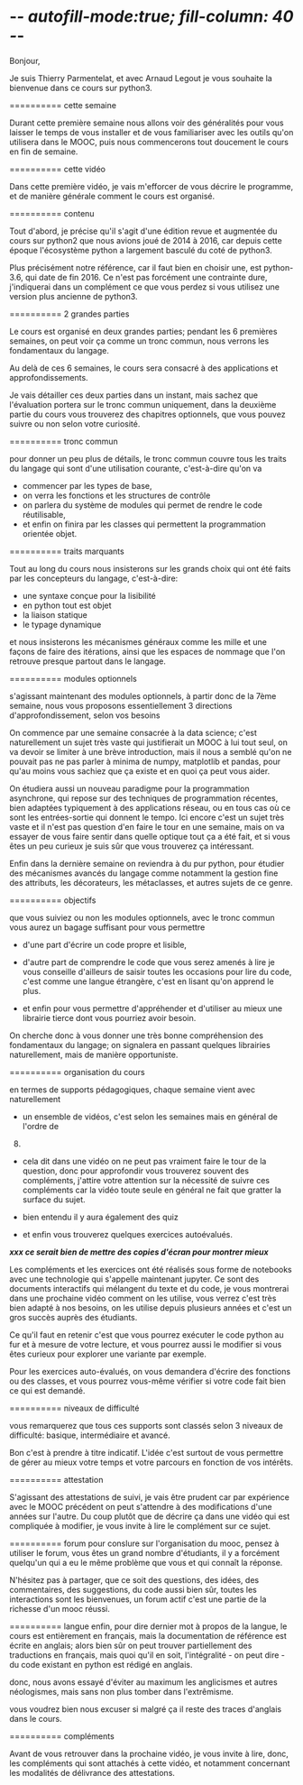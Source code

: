 # -*- autofill-mode:true; fill-column: 40 -*-

Bonjour, 

Je suis Thierry Parmentelat, et avec
Arnaud Legout je vous souhaite la
bienvenue dans ce cours sur python3.

========== cette semaine 

Durant cette première semaine nous
allons voir des généralités pour vous
laisser le temps de vous installer et de
vous familiariser avec les outils qu'on
utilisera dans le MOOC, puis nous
commencerons tout doucement le cours en
fin de semaine.

========== cette vidéo

Dans cette première vidéo, je vais
m'efforcer de vous décrire le programme,
et de manière générale comment le cours
est organisé.

========== contenu

Tout d'abord, je précise qu'il s'agit
d'une édition revue et augmentée du
cours sur python2 que nous avions joué
de 2014 à 2016, car depuis cette époque
l'écosystème python a largement basculé
du coté de python3.

Plus précisément notre référence, car il
faut bien en choisir une, est
python-3.6, qui date de fin 2016. Ce
n'est pas forcément une contrainte dure,
j'indiquerai dans un complément ce que
vous perdez si vous utilisez une version
plus ancienne de python3.

========== 2 grandes parties

Le cours est organisé en deux grandes
parties; pendant les 6 premières
semaines, on peut voir ça comme un tronc
commun, nous verrons les fondamentaux du
langage.

Au delà de ces 6 semaines, le cours sera
consacré à des applications et
approfondissements.

Je vais détailler ces deux parties dans
un instant, mais sachez que l'évaluation
portera sur le tronc commun uniquement,
dans la deuxième partie du cours vous
trouverez des chapitres optionnels, que
vous pouvez suivre ou non selon votre
curiosité.

========== tronc commun

pour donner un peu plus de détails, le
tronc commun couvre tous les traits du
langage qui sont d'une utilisation
courante, c'est-à-dire qu'on va

* commencer par les types de
base,
* on verra les fonctions et les
structures de contrôle
* on parlera du système de
modules qui permet de rendre le code
réutilisable,
* et enfin on finira par les classes qui
permettent la programmation orientée
objet. 

========== traits marquants

Tout au long du cours nous insisterons
sur les grands choix qui
ont été faits par les concepteurs du
langage, c'est-à-dire:

* une syntaxe conçue pour la lisibilité
* en python tout est objet
* la liaison statique
* le typage dynamique

et nous insisterons les mécanismes
généraux comme les mille et une façons
de faire des itérations, ainsi que les
espaces de nommage que l'on retrouve
presque partout dans le langage.


========== modules optionnels

s'agissant maintenant des modules
optionnels, à partir donc de la 7ème
semaine, nous vous proposons
essentiellement 3 directions
d'approfondissement, selon vos besoins

On commence par une semaine consacrée à
la data science; c'est naturellement un
sujet très vaste qui justifierait un
MOOC à lui tout seul, on va devoir se
limiter à une brève introduction, mais
il nous a semblé qu'on ne pouvait pas ne
pas parler à minima de numpy, matplotlib
et pandas, pour qu'au moins vous sachiez
que ça existe et en quoi ça peut vous
aider.

On étudiera aussi un nouveau paradigme
pour la programmation asynchrone, qui
repose sur des techniques de
programmation récentes, bien adaptées
typiquement à des applications réseau,
ou en tous cas où ce sont les
entrées-sortie qui donnent le tempo.
Ici encore c'est un sujet très vaste et
il n'est pas question d'en faire le
tour en une semaine, mais on va essayer
de vous faire sentir dans quelle optique
tout ça a été fait, et si vous êtes
un peu curieux je suis sûr que vous
trouverez ça intéressant.

Enfin dans la dernière semaine on
reviendra à du pur python, pour étudier
des mécanismes avancés du langage comme
notamment la gestion fine des attributs, 
les décorateurs, les métaclasses, et
autres sujets de ce genre. 


========== objectifs

que vous suiviez ou non les modules
optionnels, avec le tronc commun vous
aurez un bagage suffisant pour vous
permettre

* d'une part d'écrire un code
propre et lisible,

* d'autre part de 
comprendre le code que vous serez amenés
à lire
je vous conseille d'ailleurs de saisir
toutes les occasions pour lire du code,
c'est comme une langue étrangère, c'est
en lisant qu'on apprend le plus.

* et enfin pour vous permettre
d'appréhender et d'utiliser au mieux une
librairie tierce dont vous pourriez
avoir besoin.

On cherche donc à vous donner une très
bonne compréhension des fondamentaux du
langage; on signalera en passant
quelques librairies naturellement, mais
de manière opportuniste.


========== organisation du cours

en termes de supports pédagogiques,
chaque semaine vient avec naturellement

* un ensemble de vidéos, c'est selon les
semaines mais en général de l'ordre de
8.

* cela dit dans une vidéo on ne peut pas
vraiment faire le tour de la question,
donc pour approfondir vous trouverez
souvent des compléments, j'attire votre
attention sur la nécessité de suivre ces
compléments car la vidéo toute seule en
général ne fait que gratter la surface
du sujet.

* bien entendu il y aura également des
  quiz

* et enfin vous trouverez 
quelques exercices autoévalués.

***xxx ce serait bien de mettre des copies
d'écran pour montrer mieux***

Les compléments et les exercices ont été
réalisés sous forme de notebooks avec
une technologie qui s'appelle maintenant
jupyter. Ce sont des documents
interactifs qui mélangent du texte et du
code, je vous montrerai dans une
prochaine vidéo comment on les utilise,
vous verrez c'est très bien adapté à nos
besoins, on les utilise depuis plusieurs
années et c'est un gros succès auprès
des étudiants.

Ce qu'il faut en retenir c'est que vous
pourrez exécuter le code python au fur
et à mesure de votre lecture, et vous
pourrez aussi le modifier si vous êtes
curieux pour explorer une variante par
exemple. 

Pour les exercices auto-évalués, on vous
demandera d'écrire des fonctions ou des
classes, et vous pourrez vous-même
vérifier si votre code fait bien ce qui
est demandé.

========== niveaux de difficulté

vous remarquerez que tous ces supports
sont classés selon 3 niveaux de
difficulté: basique, intermédiaire et
avancé.

Bon c'est à prendre à titre
indicatif. L'idée c'est surtout de vous
permettre de gérer au mieux votre temps
et votre parcours en fonction de vos
intérêts. 

========== attestation

S'agissant des attestations de suivi, je
vais être prudent car par expérience
avec le MOOC précédent on peut
s'attendre à des modifications
d'une années sur l'autre. Du coup plutôt
que de décrire ça dans une vidéo qui est
compliquée à modifier, je vous invite à
lire le complément sur ce sujet. 

========== forum
pour conslure sur l'organisation du
mooc, pensez à utiliser le forum, vous
êtes un grand nombre d'étudiants, il y a
forcément quelqu'un qui a eu le même
problème que vous et qui connaît la
réponse.

N'hésitez pas à partager, que ce soit
des questions, des idées, des
commentaires, des suggestions, du code
aussi bien sûr, toutes les interactions
sont les bienvenues, un forum actif
c'est une partie de la richesse d'un
mooc réussi.

========== langue
enfin, pour dire dernier mot à propos de
la langue, le cours est entièrement en
français, mais la documentation de
référence est écrite en anglais; alors
bien sûr on peut trouver partiellement
des traductions en français, mais quoi
qu'il en soit, l'intégralité - on peut
dire - du code existant en python est
rédigé en anglais.

donc, nous avons essayé d'éviter au
maximum les anglicismes et autres
néologismes, mais sans non plus tomber
dans l'extrêmisme.

vous voudrez bien nous excuser si malgré
ça il reste des traces d'anglais dans le
cours.

========== compléments

Avant de vous retrouver dans la
prochaine vidéo, je vous invite à lire,
donc, les compléments qui sont attachés
à cette vidéo, et notamment concernant
les modalités de délivrance des
attestations.



